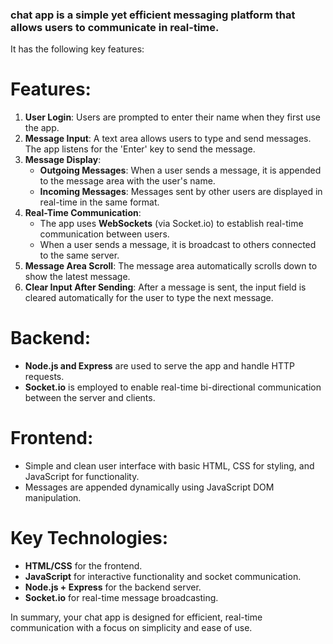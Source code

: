 ### chat app is a simple yet efficient messaging platform that allows users to communicate in real-time. 

It has the following key features:
# **Features:**
1. **User Login**: Users are prompted to enter their name when they first use the app.
2. **Message Input**: A text area allows users to type and send messages. The app listens for the 'Enter' key to send the message.
3. **Message Display**: 
   - **Outgoing Messages**: When a user sends a message, it is appended to the message area with the user's name.
   - **Incoming Messages**: Messages sent by other users are displayed in real-time in the same format.
4. **Real-Time Communication**: 
   - The app uses **WebSockets** (via Socket.io) to establish real-time communication between users. 
   - When a user sends a message, it is broadcast to others connected to the same server.
5. **Message Area Scroll**: The message area automatically scrolls down to show the latest message.
6. **Clear Input After Sending**: After a message is sent, the input field is cleared automatically for the user to type the next message.

# **Backend:**
- **Node.js and Express** are used to serve the app and handle HTTP requests.
- **Socket.io** is employed to enable real-time bi-directional communication between the server and clients.

# **Frontend:**
- Simple and clean user interface with basic HTML, CSS for styling, and JavaScript for functionality.
- Messages are appended dynamically using JavaScript DOM manipulation.

# **Key Technologies:**
- **HTML/CSS** for the frontend.
- **JavaScript** for interactive functionality and socket communication.
- **Node.js + Express** for the backend server.
- **Socket.io** for real-time message broadcasting.

In summary, your chat app is designed for efficient, real-time communication with a focus on simplicity and ease of use.
